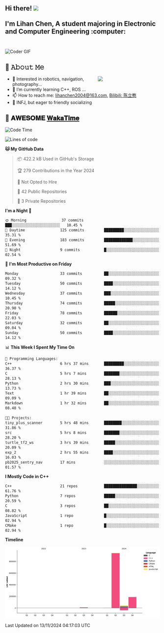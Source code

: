 <h2 align="left">
 <abc>
  <br>Hi there! <img src="https://user-images.githubusercontent.com/42378118/110234147-e3259600-7f4e-11eb-95be-0c4047144dea.gif" width="30"><br>
  <br> I'm Lihan Chen, A student majoring in Electronic and Computer Engineering :computer:<br>
  <br>
 </abc>
</h2>

<img align="center" src="https://media.giphy.com/media/SWoSkN6DxTszqIKEqv/giphy.gif" alt="Coder GIF" width="500">

## :book: 𝙰𝚋𝚘𝚞𝚝 𝙼𝚎

<img align="right" width="40%" src="https://github-readme-stats.vercel.app/api?username=LihanChen2004&show_icons=true&icon_color=CE1D2D&text_color=718096&bg_color=ffffff&hide_title=true" />

- 🌟 Interested in robotics, navigation, photography...
- 🌱 I’m currently learning C++, ROS ... 
- 📫 How to reach me: lihanchen2004@163.com, [Bilibili: 陈立憨](https://space.bilibili.com/170786212)
- 👯 INFJ, but eager to friendly socializing

## 📜 𝐀𝐖𝐄𝐒𝐎𝐌𝐄 [𝐖𝐚𝐤𝐚𝐓𝐢𝐦𝐞](https://github.com/anmol098/waka-readme-stats)

<!--START_SECTION:waka-->
![Code Time](http://img.shields.io/badge/Code%20Time-360%20hrs%203%20mins-blue)

![Lines of code](https://img.shields.io/badge/From%20Hello%20World%20I%27ve%20Written-1.2%20million%20lines%20of%20code-blue)

**🐱 My GitHub Data** 

> 📦 422.2 kB Used in GitHub's Storage 
 > 
> 🏆 279 Contributions in the Year 2024
 > 
> 🚫 Not Opted to Hire
 > 
> 📜 42 Public Repositories 
 > 
> 🔑 3 Private Repositories 
 > 
**I'm a Night 🦉** 

```text
🌞 Morning                37 commits          ███░░░░░░░░░░░░░░░░░░░░░░   10.45 % 
🌆 Daytime                125 commits         █████████░░░░░░░░░░░░░░░░   35.31 % 
🌃 Evening                183 commits         █████████████░░░░░░░░░░░░   51.69 % 
🌙 Night                  9 commits           █░░░░░░░░░░░░░░░░░░░░░░░░   02.54 % 
```
📅 **I'm Most Productive on Friday** 

```text
Monday                   33 commits          ██░░░░░░░░░░░░░░░░░░░░░░░   09.32 % 
Tuesday                  50 commits          ████░░░░░░░░░░░░░░░░░░░░░   14.12 % 
Wednesday                37 commits          ███░░░░░░░░░░░░░░░░░░░░░░   10.45 % 
Thursday                 74 commits          █████░░░░░░░░░░░░░░░░░░░░   20.90 % 
Friday                   78 commits          ██████░░░░░░░░░░░░░░░░░░░   22.03 % 
Saturday                 32 commits          ██░░░░░░░░░░░░░░░░░░░░░░░   09.04 % 
Sunday                   50 commits          ████░░░░░░░░░░░░░░░░░░░░░   14.12 % 
```


📊 **This Week I Spent My Time On** 

```text
💬 Programming Languages: 
C++                      6 hrs 37 mins       █████████░░░░░░░░░░░░░░░░   36.37 % 
C                        5 hrs 7 mins        ███████░░░░░░░░░░░░░░░░░░   28.13 % 
Python                   2 hrs 30 mins       ███░░░░░░░░░░░░░░░░░░░░░░   13.73 % 
Text                     1 hr 39 mins        ██░░░░░░░░░░░░░░░░░░░░░░░   09.09 % 
Markdown                 1 hr 32 mins        ██░░░░░░░░░░░░░░░░░░░░░░░   08.48 % 

🐱‍💻 Projects: 
tiny_plus_scanner        5 hrs 48 mins       ████████░░░░░░░░░░░░░░░░░   31.86 % 
src                      5 hrs 8 mins        ███████░░░░░░░░░░░░░░░░░░   28.20 % 
turtle_tf2_ws            3 hrs 39 mins       █████░░░░░░░░░░░░░░░░░░░░   20.09 % 
exp_2                    2 hrs 55 mins       ████░░░░░░░░░░░░░░░░░░░░░   16.03 % 
pb2025_sentry_nav        17 mins             ░░░░░░░░░░░░░░░░░░░░░░░░░   01.57 % 
```

**I Mostly Code in C++** 

```text
C++                      21 repos            ███████████████░░░░░░░░░░   61.76 % 
Python                   7 repos             █████░░░░░░░░░░░░░░░░░░░░   20.59 % 
C                        3 repos             ██░░░░░░░░░░░░░░░░░░░░░░░   08.82 % 
JavaScript               1 repo              █░░░░░░░░░░░░░░░░░░░░░░░░   02.94 % 
CMake                    1 repo              █░░░░░░░░░░░░░░░░░░░░░░░░   02.94 % 
```



**Timeline**

![Lines of Code chart](https://raw.githubusercontent.com/LihanChen2004/LihanChen2004/main/assets/bar_graph.png)


 Last Updated on 13/11/2024 04:17:03 UTC
<!--END_SECTION:waka-->

<!--
**LihanChen2004/LihanChen2004** is a ✨ _special_ ✨ repository because its `README.md` (this file) appears on your GitHub profile.

Here are some ideas to get you started:

- 🔭 I’m currently working on ...
- 🌱 I’m currently learning ...
- 👯 I’m looking to collaborate on ...
- 🤔 I’m looking for help with ...
- 💬 Ask me about ...
- 📫 How to reach me: ...
- 😄 Pronouns: ...
- ⚡ Fun fact: ...
-->

